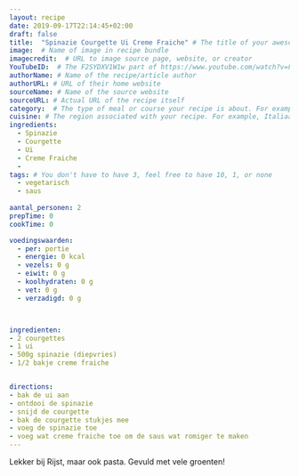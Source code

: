 ```yaml
---
layout: recipe
date: 2019-09-17T22:14:45+02:00
draft: false
title:  "Spinazie Courgette Ui Creme Fraiche" # The title of your awesome recipe
image:  # Name of image in recipe bundle
imagecredit:  # URL to image source page, website, or creator
YouTubeID:  # The F2SYDXV1W1w part of https://www.youtube.com/watch?v=F2SYDXV1W1w
authorName: # Name of the recipe/article author
authorURL: # URL of their home website
sourceName: # Name of the source website
sourceURL: # Actual URL of the recipe itself
category:  # The type of meal or course your recipe is about. For example: "dinner", "entree", or "dessert".
cuisine: # The region associated with your recipe. For example, Italiaans, Mediterraans", or Eigen.
ingredients:
  - Spinazie
  - Courgette
  - Ui
  - Creme Fraiche
  -
tags: # You don't have to have 3, feel free to have 10, 1, or none
  - vegetarisch
  - saus
  
aantal_personen: 2
prepTime: 0
cookTime: 0

voedingswaarden:
  - per: portie
  - energie: 0 kcal
  - vezels: 0 g
  - eiwit: 0 g
  - koolhydraten: 0 g
  - vet: 0 g
  - verzadigd: 0 g



ingredienten:
- 2 courgettes
- 1 ui
- 500g spinazie (diepvries)
- 1/2 bakje creme fraiche


directions:
- bak de ui aan
- ontdooi de spinazie
- snijd de courgette
- bak de courgette stukjes mee
- voeg de spinazie toe
- voeg wat creme fraiche toe om de saus wat romiger te maken
---
```


Lekker bij Rijst, maar ook pasta. Gevuld met vele groenten!
